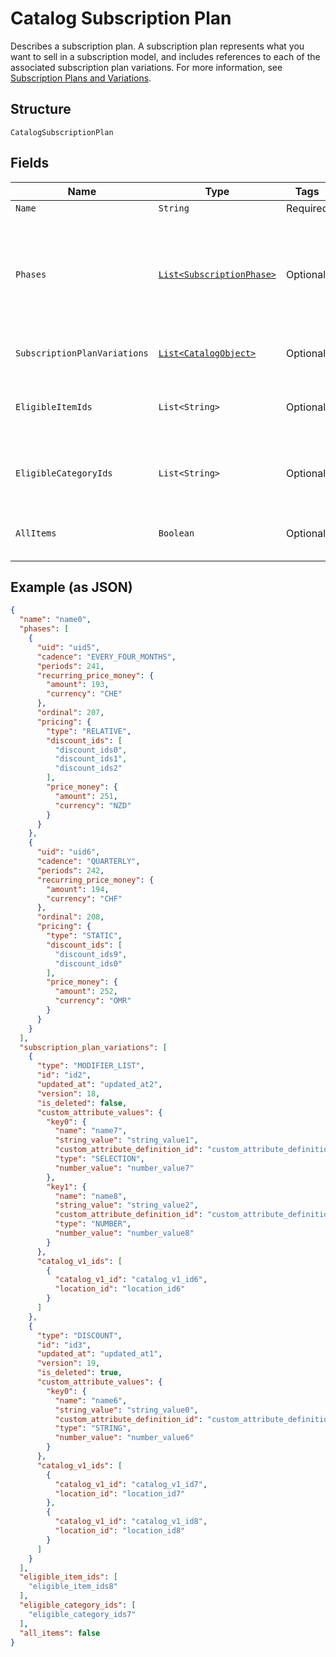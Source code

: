 
# Catalog Subscription Plan

Describes a subscription plan. A subscription plan represents what you want to sell in a subscription model, and includes references to each of the associated subscription plan variations.
For more information, see [Subscription Plans and Variations](https://developer.squareup.com/docs/subscriptions-api/plans-and-variations).

## Structure

`CatalogSubscriptionPlan`

## Fields

| Name | Type | Tags | Description | Getter |
|  --- | --- | --- | --- | --- |
| `Name` | `String` | Required | The name of the plan. | String getName() |
| `Phases` | [`List<SubscriptionPhase>`](../../doc/models/subscription-phase.md) | Optional | A list of SubscriptionPhase containing the [SubscriptionPhase](entity:SubscriptionPhase) for this plan.<br>This field it required. Not including this field will throw a REQUIRED_FIELD_MISSING error | List<SubscriptionPhase> getPhases() |
| `SubscriptionPlanVariations` | [`List<CatalogObject>`](../../doc/models/catalog-object.md) | Optional | The list of subscription plan variations available for this product | List<CatalogObject> getSubscriptionPlanVariations() |
| `EligibleItemIds` | `List<String>` | Optional | The list of IDs of `CatalogItems` that are eligible for subscription by this SubscriptionPlan's variations. | List<String> getEligibleItemIds() |
| `EligibleCategoryIds` | `List<String>` | Optional | The list of IDs of `CatalogCategory` that are eligible for subscription by this SubscriptionPlan's variations. | List<String> getEligibleCategoryIds() |
| `AllItems` | `Boolean` | Optional | If true, all items in the merchant's catalog are subscribable by this SubscriptionPlan. | Boolean getAllItems() |

## Example (as JSON)

```json
{
  "name": "name0",
  "phases": [
    {
      "uid": "uid5",
      "cadence": "EVERY_FOUR_MONTHS",
      "periods": 241,
      "recurring_price_money": {
        "amount": 193,
        "currency": "CHE"
      },
      "ordinal": 207,
      "pricing": {
        "type": "RELATIVE",
        "discount_ids": [
          "discount_ids0",
          "discount_ids1",
          "discount_ids2"
        ],
        "price_money": {
          "amount": 251,
          "currency": "NZD"
        }
      }
    },
    {
      "uid": "uid6",
      "cadence": "QUARTERLY",
      "periods": 242,
      "recurring_price_money": {
        "amount": 194,
        "currency": "CHF"
      },
      "ordinal": 208,
      "pricing": {
        "type": "STATIC",
        "discount_ids": [
          "discount_ids9",
          "discount_ids0"
        ],
        "price_money": {
          "amount": 252,
          "currency": "OMR"
        }
      }
    }
  ],
  "subscription_plan_variations": [
    {
      "type": "MODIFIER_LIST",
      "id": "id2",
      "updated_at": "updated_at2",
      "version": 18,
      "is_deleted": false,
      "custom_attribute_values": {
        "key0": {
          "name": "name7",
          "string_value": "string_value1",
          "custom_attribute_definition_id": "custom_attribute_definition_id5",
          "type": "SELECTION",
          "number_value": "number_value7"
        },
        "key1": {
          "name": "name8",
          "string_value": "string_value2",
          "custom_attribute_definition_id": "custom_attribute_definition_id4",
          "type": "NUMBER",
          "number_value": "number_value8"
        }
      },
      "catalog_v1_ids": [
        {
          "catalog_v1_id": "catalog_v1_id6",
          "location_id": "location_id6"
        }
      ]
    },
    {
      "type": "DISCOUNT",
      "id": "id3",
      "updated_at": "updated_at1",
      "version": 19,
      "is_deleted": true,
      "custom_attribute_values": {
        "key0": {
          "name": "name6",
          "string_value": "string_value0",
          "custom_attribute_definition_id": "custom_attribute_definition_id6",
          "type": "STRING",
          "number_value": "number_value6"
        }
      },
      "catalog_v1_ids": [
        {
          "catalog_v1_id": "catalog_v1_id7",
          "location_id": "location_id7"
        },
        {
          "catalog_v1_id": "catalog_v1_id8",
          "location_id": "location_id8"
        }
      ]
    }
  ],
  "eligible_item_ids": [
    "eligible_item_ids8"
  ],
  "eligible_category_ids": [
    "eligible_category_ids7"
  ],
  "all_items": false
}
```

